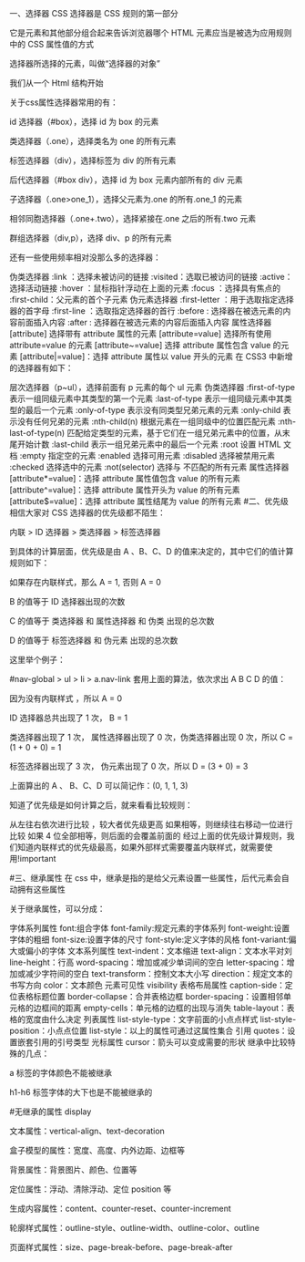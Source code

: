 一、选择器
CSS 选择器是 CSS 规则的第一部分

它是元素和其他部分组合起来告诉浏览器哪个 HTML 元素应当是被选为应用规则中的 CSS 属性值的方式

选择器所选择的元素，叫做“选择器的对象”

我们从一个 Html 结构开始

<div id="box">
    <div class="one">
        <p class="one_1">
        </p >
        <p class="one_1">
        </p >
    </div>
    <div class="two"></div>
    <div class="two"></div>
    <div class="two"></div>
</div>
关于css属性选择器常用的有：

id 选择器（#box），选择 id 为 box 的元素

类选择器（.one），选择类名为 one 的所有元素

标签选择器（div），选择标签为 div 的所有元素

后代选择器（#box div），选择 id 为 box 元素内部所有的 div 元素

子选择器（.one>one_1），选择父元素为.one 的所有.one_1 的元素

相邻同胞选择器（.one+.two），选择紧接在.one 之后的所有.two 元素

群组选择器（div,p），选择 div、p 的所有元素

还有一些使用频率相对没那么多的选择器：

伪类选择器
:link ：选择未被访问的链接
:visited：选取已被访问的链接
:active：选择活动链接
:hover ：鼠标指针浮动在上面的元素
:focus ：选择具有焦点的
:first-child：父元素的首个子元素
伪元素选择器
:first-letter ：用于选取指定选择器的首字母
:first-line ：选取指定选择器的首行
:before : 选择器在被选元素的内容前面插入内容
:after : 选择器在被选元素的内容后面插入内容
属性选择器
[attribute] 选择带有 attribute 属性的元素
[attribute=value] 选择所有使用 attribute=value 的元素
[attribute~=value] 选择 attribute 属性包含 value 的元素
[attribute|=value]：选择 attribute 属性以 value 开头的元素
在 CSS3 中新增的选择器有如下：

层次选择器（p~ul），选择前面有 p 元素的每个 ul 元素
伪类选择器
:first-of-type 表示一组同级元素中其类型的第一个元素
:last-of-type 表示一组同级元素中其类型的最后一个元素
:only-of-type 表示没有同类型兄弟元素的元素
:only-child 表示没有任何兄弟的元素
:nth-child(n) 根据元素在一组同级中的位置匹配元素
:nth-last-of-type(n) 匹配给定类型的元素，基于它们在一组兄弟元素中的位置，从末尾开始计数
:last-child 表示一组兄弟元素中的最后一个元素
:root 设置 HTML 文档
:empty 指定空的元素
:enabled 选择可用元素
:disabled 选择被禁用元素
:checked 选择选中的元素
:not(selector) 选择与 <selector> 不匹配的所有元素
属性选择器
[attribute*=value]：选择 attribute 属性值包含 value 的所有元素
[attribute^=value]：选择 attribute 属性开头为 value 的所有元素
[attribute$=value]：选择 attribute 属性结尾为 value 的所有元素 #二、优先级
相信大家对 CSS 选择器的优先级都不陌生：

内联 > ID 选择器 > 类选择器 > 标签选择器

到具体的计算层⾯，优先级是由 A 、B、C、D 的值来决定的，其中它们的值计算规则如下：

如果存在内联样式，那么 A = 1, 否则 A = 0

B 的值等于 ID 选择器出现的次数

C 的值等于 类选择器 和 属性选择器 和 伪类 出现的总次数

D 的值等于 标签选择器 和 伪元素 出现的总次数

这里举个例子：

#nav-global > ul > li > a.nav-link
套用上面的算法，依次求出 A B C D 的值：

因为没有内联样式 ，所以 A = 0

ID 选择器总共出现了 1 次， B = 1

类选择器出现了 1 次， 属性选择器出现了 0 次，伪类选择器出现 0 次，所以 C = (1 + 0 + 0) = 1

标签选择器出现了 3 次， 伪元素出现了 0 次，所以 D = (3 + 0) = 3

上面算出的 A 、 B、C、D 可以简记作：(0, 1, 1, 3)

知道了优先级是如何计算之后，就来看看比较规则：

从左往右依次进行比较 ，较大者优先级更高
如果相等，则继续往右移动一位进行比较
如果 4 位全部相等，则后面的会覆盖前面的
经过上面的优先级计算规则，我们知道内联样式的优先级最高，如果外部样式需要覆盖内联样式，就需要使用!important

#三、继承属性
在 css 中，继承是指的是给父元素设置一些属性，后代元素会自动拥有这些属性

关于继承属性，可以分成：

字体系列属性
font:组合字体
font-family:规定元素的字体系列
font-weight:设置字体的粗细
font-size:设置字体的尺寸
font-style:定义字体的风格
font-variant:偏大或偏小的字体
文本系列属性
text-indent：文本缩进
text-align：文本水平对刘
line-height：行高
word-spacing：增加或减少单词间的空白
letter-spacing：增加或减少字符间的空白
text-transform：控制文本大小写
direction：规定文本的书写方向
color：文本颜色
元素可见性
visibility
表格布局属性
caption-side：定位表格标题位置
border-collapse：合并表格边框
border-spacing：设置相邻单元格的边框间的距离
empty-cells：单元格的边框的出现与消失
table-layout：表格的宽度由什么决定
列表属性
list-style-type：文字前面的小点点样式
list-style-position：小点点位置
list-style：以上的属性可通过这属性集合
引用
quotes：设置嵌套引用的引号类型
光标属性
cursor：箭头可以变成需要的形状
继承中比较特殊的几点：

a 标签的字体颜色不能被继承

h1-h6 标签字体的大下也是不能被继承的

#无继承的属性
display

文本属性：vertical-align、text-decoration

盒子模型的属性：宽度、高度、内外边距、边框等

背景属性：背景图片、颜色、位置等

定位属性：浮动、清除浮动、定位 position 等

生成内容属性：content、counter-reset、counter-increment

轮廓样式属性：outline-style、outline-width、outline-color、outline

页面样式属性：size、page-break-before、page-break-after

